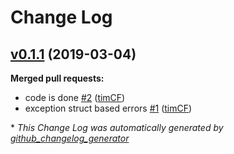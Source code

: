 # Change Log

## [v0.1.1](https://github.com/coingaming/defnamed/tree/v0.1.1) (2019-03-04)
**Merged pull requests:**

- code is done [\#2](https://github.com/coingaming/defnamed/pull/2) ([timCF](https://github.com/timCF))
- exception struct based errors [\#1](https://github.com/coingaming/defnamed/pull/1) ([timCF](https://github.com/timCF))



\* *This Change Log was automatically generated by [github_changelog_generator](https://github.com/skywinder/Github-Changelog-Generator)*